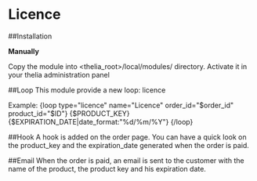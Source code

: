 # Licence
 
##Installation

**Manually**

Copy the module into <thelia_root>/local/modules/ directory.
Activate it in your thelia administration panel

##Loop
This module provide a new loop: licence

Example:
 {loop type="licence" name="Licence" order_id="$order_id" product_id="$ID"}
        {$PRODUCT_KEY}</li>
        {$EXPIRATION_DATE|date_format:"%d/%m/%Y"}
{/loop}

##Hook
A hook is added on the order page. You can have a quick look on the product_key and the expiration_date generated when the order is paid.

##Email
When the order is paid, an email is sent to the customer with the name of the product, the product key and his expiration date.
